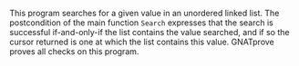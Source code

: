 This program searches for a given value in an unordered linked list. The
postcondition of the main function `Search` expresses that the search is
successful if-and-only-if the list contains the value searched, and if so the
cursor returned is one at which the list contains this value. GNATprove
proves all checks on this program.

